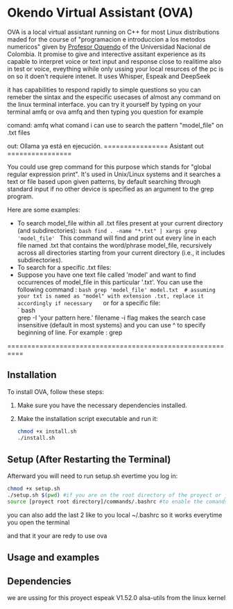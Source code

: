 # Okendo Virtual Assistant (OVA)

OVA is a local virtual assistant running on C++ for most Linux distributions maded for the course of "programacion e introduccion a los metodos numericos" given by [Profesor Oquendo](https://co.linkedin.com/in/william-fernando-oquendo-pati%C3%B1o-a3569b18)
of the Universidad Nacional de Colombia. It promise to give and interective assitant experience as its capable to interpret voice or text input and response close to realitime also in test or voice, eveything wihile only ussing your local resurces of the pc is on so it doen't requiere intenet. It uses Whisper, Espeak and DeepSeek

it has capabilities to respond rapidly to simple questions so you can remeber the sintax and the especific usecases of almost any command on the linux terminal interface. you can try it yourself by typing on your terminal amfq or ova amfq and then typing you question for example 

comand: amfq what comand i can use to search the pattern "model_file" on .txt files

out:
Ollama ya está en ejecución.
================ Asistant out ================

You could use grep command for this purpose which stands for "global regular expression print". It's used in Unix/Linux systems and it searches a text or file based upon given patterns, by default searching through standard input if no other device is specified as an argument to the grep program. 

Here are some examples:
- To search model_file within all .txt files present at your current directory (and subdirectories):
`bash
find . -name "*.txt" | xargs grep 'model_file'
`
This command will find and print out every line in each file named .txt that contains the word/phrase model_file, recursively across all directories starting from your current directory (i.e., it includes subdirectories). 
- To search for a specific .txt files:
- Suppose you have one text file called 'model' and want to find occurrences of model_file in this particular '.txt'. You can use the following command :
`bash
grep 'model_file' model.txt  # assuming your txt is named as "model" with extension .txt, replace it accordingly if necessary  
`    or for a specific file:    
` bash     
grep -I 'your pattern here.' filename      -i flag makes the search case insensitive (default in most systems) and you can use ^ to specify beginning of line.  For example :  grep

==========================================================



## Installation

To install OVA, follow these steps:

1. Make sure you have the necessary dependencies installed.
2. Make the installation script executable and run it:

   ```bash
   chmod +x install.sh
   ./install.sh
   ```

## Setup (After Restarting the Terminal)

Afterward you will need to run setup.sh evertime you log in:

```bash
chmod +x setup.sh
./setup.sh $(pwd) #if you are on the root directory of the proyect or just past the explicit like /home/thomas/Desktop/okendo_virtual_assistant
source [proyect root directory]/commands/.bashrc #to enable the comands

```
you can also add the last 2 like to you local ~/.bashrc so it works everytime you open the terminal

and that it your are redy to use ova

## Usage and examples

## Dependencies
we are ussing for this proyect 
espeak V1.52.0
alsa-utils from the linux kernel


